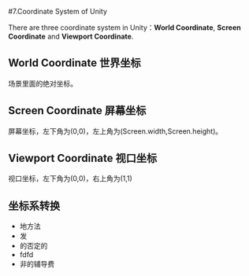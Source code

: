 #7.Coordinate System of Unity

There are three coordinate system in Unity：**World Coordinate**, **Screen Coordinate** and **Viewport Coordinate**.

## World Coordinate 世界坐标

场景里面的绝对坐标。

## Screen Coordinate 屏幕坐标

屏幕坐标，左下角为(0,0)，左上角为(Screen.width,Screen.height)。

## Viewport Coordinate 视口坐标

视口坐标，左下角为(0,0)，右上角为(1,1)

## 坐标系转换
  
  * 地方法
  * 发
  * 的否定的
  * fdfd
  * 非的辅导费
